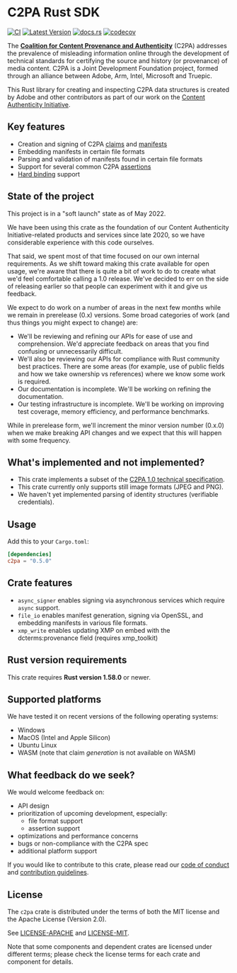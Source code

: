 # C2PA Rust SDK

[![CI](https://github.com/contentauth/c2pa-rs/actions/workflows/ci.yml/badge.svg)](https://github.com/contentauth/c2pa-rs/actions/workflows/ci.yml) [![Latest Version](https://img.shields.io/crates/v/c2pa.svg)](https://crates.io/crates/c2pa) [![docs.rs](https://img.shields.io/docsrs/c2pa)](https://docs.rs/c2pa/) [![codecov](https://codecov.io/gh/contentauth/c2pa-rs/branch/main/graph/badge.svg?token=YVHWI19EGN)](https://codecov.io/gh/contentauth/c2pa-rs)

The **[Coalition for Content Provenance and Authenticity](https://c2pa.org)** (C2PA) addresses the prevalence of misleading information online through the development of technical standards for certifying the source and history (or provenance) of media content. C2PA is a Joint Development Foundation project, formed through an alliance between Adobe, Arm, Intel, Microsoft and Truepic.

This Rust library for creating and inspecting C2PA data structures is created by Adobe and other contributors as part of our work on the [Content Authenticity Initiative](https://contentauthenticity.org).

## Key features

* Creation and signing of C2PA [claims](https://c2pa.org/specifications/specifications/1.0/specs/C2PA_Specification.html#_claims) and [manifests](https://c2pa.org/specifications/specifications/1.0/specs/C2PA_Specification.html#_manifests)
* Embedding manifests in certain file formats
* Parsing and validation of manifests found in certain file formats
* Support for several common C2PA [assertions](https://c2pa.org/specifications/specifications/1.0/specs/C2PA_Specification.html#_c2pa_standard_assertions)
* [Hard binding](https://c2pa.org/specifications/specifications/1.0/specs/C2PA_Specification.html#_hard_bindings) support

## State of the project

This project is in a "soft launch" state as of May 2022.

We have been using this crate as the foundation of our Content Authenticity Initiative-related products and services since late 2020, so we have considerable experience with this code ourselves.

That said, we spent most of that time focused on our own internal requirements. As we shift toward making this crate available for open usage, we're aware that there is quite a bit of work to do to create what we'd feel comfortable calling a 1.0 release. We've decided to err on the side of releasing earlier so that people can experiment with it and give us feedback.

We expect to do work on a number of areas in the next few months while we remain in prerelease (0.x) versions. Some broad categories of work (and thus things you might expect to change) are:

* We'll be reviewing and refining our APIs for ease of use and comprehension. We'd appreciate feedback on areas that you find confusing or unnecessarily difficult.
* We'll also be reviewing our APIs for compliance with Rust community best practices. There are some areas (for example, use of public fields and how we take ownership vs references) where we know some work is required.
* Our documentation is incomplete. We'll be working on refining the documentation.
* Our testing infrastructure is incomplete. We'll be working on improving test coverage, memory efficiency, and performance benchmarks.

While in prerelease form, we'll increment the minor version number (0.x.0) when we make breaking API changes and we expect that this will happen with some frequency.

## What's implemented and not implemented?

* This crate implements a subset of the [C2PA 1.0 technical specification](https://c2pa.org/specifications/specifications/1.0/specs/C2PA_Specification.html).
* This crate currently only supports still image formats (JPEG and PNG).
* We haven't yet implemented parsing of identity structures (verifiable credentials).

## Usage

Add this to your `Cargo.toml`:

```toml
[dependencies]
c2pa = "0.5.0"
```

## Crate features

* `async_signer` enables signing via asynchronous services which require `async` support.
* `file_io` enables manifest generation, signing via OpenSSL, and embedding manifests in various file formats.
* `xmp_write` enables updating XMP on embed with the dcterms:provenance field (requires xmp_toolkit)

## Rust version requirements

This crate requires **Rust version 1.58.0** or newer.

## Supported platforms

We have tested it on recent versions of the following operating systems:

* Windows
* MacOS (Intel and Apple Silicon)
* Ubuntu Linux
* WASM (note that claim _generation_ is not available on WASM)

## What feedback do we seek?

We would welcome feedback on:

* API design
* prioritization of upcoming development, especially:
  * file format support
  * assertion support
* optimizations and performance concerns
* bugs or non-compliance with the C2PA spec
* additional platform support

If you would like to contribute to this crate, please read our [code of conduct](./CODE_OF_CONDUCT.md) and [contribution guidelines](./CONTRIBUTING.md).

## License

The `c2pa` crate is distributed under the terms of both the MIT license and the Apache License (Version 2.0).

See [LICENSE-APACHE](./LICENSE-APACHE) and [LICENSE-MIT](./LICENSE-MIT).

Note that some components and dependent crates are licensed under different terms; please check the license terms for each crate and component for details.
